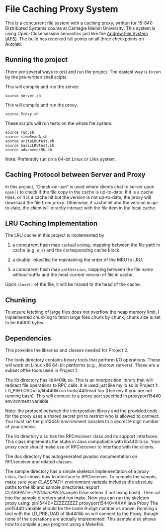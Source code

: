 # File Caching Proxy System

This is a concurrent file system with a caching proxy, written for 15-640 
Distributed Systems course at Carnegie Mellon University. This system is using 
Open-Close session semantics just like the 
[Andrew File System (AFS)](https://en.wikipedia.org/wiki/Andrew_File_System). 
The build has received full points on all three checkpoints on Autolab. 

## Running the project

There are several ways to test and run the project. The easiest way is to run
by the pre-written shell scipts. 

This will compile and run the server.
````
source Server.sh
````
This will compile and run the proxy.
````
source Proxy.sh
````
These scripts will run tests on the whole file system. 
````
source run.sh
source slowReadA.sh
source writeLRUtest.sh
source basicLRUtest.sh
source advancedLRU.sh
````

Note: Preferably run on a 64-bit Linux or Unix system. 



## Caching Protocol between Server and Proxy

In this project, ”Check-on-use” is used where clients chat to server upon 
`open()` to check if the file copy in the cache is up-to-date. If it is a 
cache miss, or it is a cache hit but the version is not up-to-date, the proxy 
will download the file from proxy. Otherwise, if cache hit and the version 
is up-to-date, the client will directly interact with the file item in the 
local cache.

## LRU Caching Implementation

The LRU cache in this project is implemented by

 1. a concurrent hash map `cacheBlockMap`, mapping between the file path in cache (e.g. `A_9`) and the corresponding cache block.

 2. a doubly linked list for maintaining the order of the MRU to LRU.

 3. a concurrent hash map `pathVersion`, mapping between the file name without suffix and the most current version of file in cache.

Upon `close()` of the file, it will be moved to the head of the cache.

## Chunking

To ensure fetching of large files does not overflow the heap memory limit, I 
implemented chunking to fetch large files chunk by chunk, chunk size is 
set to be 64000 bytes.

## Dependencies

This provides the libraries and classes needed for Project 2.  

The tools directory contains binary tools that perform I/O operations.
These will work on Linux x86 64-bit platforms (e.g., Andrew servers).
These are a subset ofthe tools used in Project 1.

The lib directory has lib440lib.so.  This is an interposition library
that will redirect file operations to RPC calls. It is used just like
mylib.so in Project 1:
	LD_PRELOAD=lib/lib440lib.so tools/440read foo
	(Use env if you are not running bash).
This will connect to a proxy port specified in proxyport15440
environment variable.  

Note: the protocol between the interposition library and the 
provided code for the proxy uses a shared secret pin to restrict
who is allowed to connect.  You must set the pin15440 environment 
variable to a secret 9-digit number of your choice.

The lib directory also has the RPCreceiver class and its support
interfaces.  This class implements the stubs in Java compatiable with
lib440lib.so.  Your proxy code should make use of RPCreceiver to
interface with the clients. 

The doc directory has autogenerated javadoc documentation on
RPCreceiver and related classes. 

The sample directory has a simple skeleton implementation of a proxy
class, that shows how to interface to RPCreceiver.  To compile the sample,
make sure your CLASSPATH environment variable includes the absolute paths
to the lib and sample directories:
	export CLASSPATH=$PWD/lib:$PWD/sample
	(Use setenv if not using bash).
Then cd into the sample directory and run make.  Now you can run the 
skeleton proxy using:
	pin15440=ZZZZZZZZZ proxyport15440=XXXX java Proxy
The pin15440 variable should be the same 9-digit number as above.
Running a tool with the LD_PRELOAD of lib440lib.so will connect to the
Proxy, though none of the operations are actually implemented.  This
sample also shows how to compile a java program using a Makefile.  


